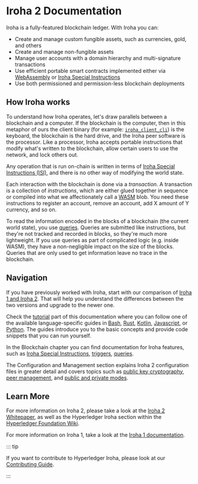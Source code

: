# Iroha 2 Documentation

Iroha is a fully-featured blockchain ledger. With Iroha you can:

- Create and manage custom fungible assets, such as currencies, gold, and
  others
- Create and manage non-fungible assets
- Manage user accounts with a domain hierarchy and multi-signature
  transactions
- Use efficient portable smart contracts implemented either via [WebAssembly](guide/blockchain/wasm.md)
  or [Iroha Special Instructions](guide/blockchain/instructions.md)
- Use both permissioned and permission-less blockchain deployments

## How Iroha works

To understand how Iroha operates, let's draw parallels between a blockchain
and a computer. If the blockchain is the computer, then in this metaphor of
ours the client binary (for example: [`iroha_client_cli`](guide/bash.md)) is the keyboard,
the blockchain is the hard drive, and the Iroha peer software is the
processor. Like a processor, Iroha accepts portable instructions that
modify what's written to the blockchain, allow certain users to use the
network, and lock others out.

Any operation that is run on-chain is written in terms of
[Iroha Special Instructions (ISI)](guide/blockchain/instructions.md), and
there is no other way of modifying the world state.

Each interaction with the blockchain is done via a _transaction_. A
transaction is a collection of _instructions_, which are either glued
together in sequence or compiled into what we affectionately call a
[WASM](guide/blockchain/wasm.md) blob. You need these instructions to
register an account, remove an account, add X amount of Y currency, and so
on.

To read the information encoded in the blocks of a blockchain (the current
world state), you use [queries](guide/blockchain/queries.md). Queries are
submitted like instructions, but they're not tracked and recorded in
blocks, so they're much more lightweight. If you use queries as part of
complicated logic (e.g. inside WASM), they have a non-negligible impact on
the size of the blocks. Queries that are only used to get information leave
no trace in the blockchain.

## Navigation

If you have previously worked with Iroha, start with our comparison of
[Iroha 1 and Iroha 2](guide/iroha-2.md). That will help you understand
the differences between the two versions and upgrade to the newer one.

Check the [tutorial](guide/intro.md) part of this documentation where you
can follow one of the available language-specific guides in [Bash](guide/bash.md), [Rust](guide/rust.md),
[Kotlin](guide/kotlin-java.md), [Javascript](guide/javascript.md), or [Python](guide/python.md). The guides introduce you to the basic
concepts and provide code snippets that you can run yourself.

In the Blockchain chapter you can find documentation for Iroha features,
such as [Iroha Special Instructions](guide/blockchain/instructions.md),
[triggers](guide/blockchain/triggers.md),
[queries](guide/blockchain/queries.md).

The Configuration and Management section explains Iroha 2 configuration
files in greater detail and covers topics such as
[public key cryptography](guide/configure/keys.md),
[peer management](guide/configure/peer-management.md), and
[public and private modes](guide/configure/modes.md).

## Learn More

For more information on Iroha 2, please take a look at the
[Iroha 2 Whitepaper](https://github.com/hyperledger/iroha/blob/iroha2/docs/source/iroha_2_whitepaper.md),
as well as the Hyperledger Iroha section within the
[Hyperledger Foundation Wiki](https://wiki.hyperledger.org/display/iroha).

For more information on Iroha 1, take a look at the
[Iroha 1 documentation](https://iroha.readthedocs.io/en/develop/index.html).

::: tip

If you want to contribute to Hyperledger Iroha, please look at our
[Contributing Guide](https://github.com/hyperledger/iroha/blob/iroha2-dev/CONTRIBUTING.md).

:::
